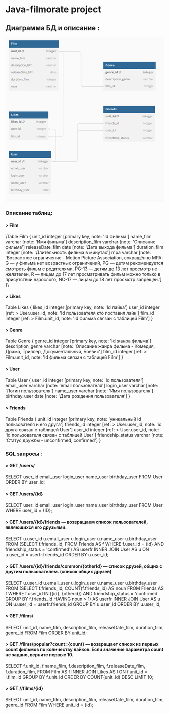# Java-filmorate project
## Диаграмма БД и описание :
![Диаграмма БД](https://github.com/SAleksandrEr/java-filmorate/blob/main/Filmorate_DB_diagram.png)
### Описание таблиц:
#### > Film
  \Table Film {
  unit_id integer [primary key, note: 'Id фильма']
  name_film varchar [note: 'Имя фильма']
  description_film varchar [note: 'Описание фильма']
  releaseDate_film date [note: 'Дата выхода фильма']
  duration_film  integer [note: 'Длительность фильма в минутах']
  mpa varchar [note: 'Возрастное ограничение - Motion Picture Association, сокращённо МРА:
  G — у фильма нет возрастных ограничений,
  PG — детям рекомендуется смотреть фильм с родителями,
  PG-13 — детям до 13 лет просмотр не желателен,
  R — лицам до 17 лет просматривать фильм можно только в присутствии взрослого,
  NC-17 — лицам до 18 лет просмотр запрещён.']
}\

#### > Likes
  Table Likes {
  likes_id integer [primary key, note: 'Id лайка']
  user_id integer  [ref: > User.user_id, note: 'Id пользователя кто поставил лайк']
  film_id integer [ref: > Film.unit_id, note: 'Id фильма связан с таблицей Film']
}

#### > Genre
  Table Genre {
  genre_id integer [primary key, note: 'Id жанра фильма']
  description_genre varchar [note: 'Описание жанра фильма - Комедия, Драма, Триллер, Документальный, Боевик']
  film_id integer [ref: > Film.unit_id, note: 'Id фильма связан с таблицей Film']
}

#### > User
  Table User {
  user_id integer [primary key, note: 'Id пользователя']
  email_user varchar [note: 'email пользователя']
  login_user varchar [note: 'Логин пользователя']
  name_user varchar  [note: 'Имя пользователя']
  birthday_user date [note: 'Дата рождения пользователя']
}

#### > Friends
  Table Friends {
  unit_id integer [primary key, note: 'уникальный id пользователя и его друга']
  friends_id integer [ref: > User.user_id, note: 'id друга связан с таблицей User'] 
  user_id integer [ref: > User.user_id, note: 'id пользователя связан с таблицей User']
  friendship_status varchar [note: 'Статус дружбы - unconfirmed, confirmed']
}

### SQL запросы :

#### > GET /users/
  SELECT 
  user_id
  email_user
  login_user
  name_user
  birthday_user
FROM User
ORDER BY user_id; 

#### > GET /users/{id}
SELECT 
  user_id
  email_user
  login_user
  name_user
  birthday_user
FROM User
WHERE user_id = {ID};

#### > GET /users/{id}/friends — возвращаем список пользователей, являющихся его друзьями.
SELECT 
  u.user_id
  u.email_user
  u.login_user
  u.name_user
  u.birthday_user
FROM (SELECT 
       f.friends_id,
FROM Friends AS f
WHERE f.user_id = {id}
      AND friendship_status = 'confirmed') AS userfr
INNER JOIN User AS u ON u.user_id = userfr.friends_id
ORDER BY u.user_id;

#### > GET /users/{id}/friends/common/{otherId} — список друзей, общих с другим пользователем. (список общих друзей)
SELECT 
  u.user_id
  u.email_user
  u.login_user
  u.name_user
  u.birthday_user
FROM (SELECT 
       f.friends_id,
       COUNT(f.friends_id) AS noun
FROM Friends AS f
WHERE f.user_id IN ({id}, {otherid})
      AND friendship_status = 'confirmed'
GROUP BY f.friends_id
HAVING noun > 1) AS userfr
INNER JOIN User AS u ON u.user_id = userfr.friends_id
GROUP BY u.user_id
ORDER BY u.user_id;

#### > GET /films/
SELECT 
  unit_id, 
  name_film,
  description_film,
  releaseDate_film,
  duration_film,
  genre_id
FROM Film
ORDER BY unit_id; 

#### > GET /films/popular?count={count} — возвращает список из первых count фильмов по количеству лайков. Если значение параметра count не задано, верните первые 10.
 SELECT 
  f.unit_id, 
  f.name_film,
  f.description_film,
  f.releaseDate_film,
  f.duration_film,
FROM Film AS f
INNER JOIN Likes AS l ON f.unit_id = l.film_id
GROUP BY f.unit_id
ORDER BY COUNT(unit_id) DESC
LIMIT 10;

#### > GET //films/{id}
SELECT 
  unit_id, 
  name_film,
  description_film,
  releaseDate_film,
  duration_film,
  genre_id
FROM Film
WHERE unit_id = {id};

